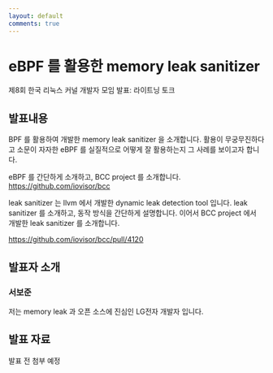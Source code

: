 ```yaml
---
layout: default
comments: true
---
```


# eBPF 를 활용한 memory leak sanitizer
제8회 한국 리눅스 커널 개발자 모임 발표: 라이트닝 토크

## 발표내용
BPF 를 활용하여 개발한 memory leak sanitizer 을 소개합니다.
활용이 무궁무진하다고 소문이 자자한 eBPF 를 실질적으로 어떻게 잘 활용하는지 그 사례를 보이고자 합니다.

eBPF 를 간단하게 소개하고, BCC project 를 소개합니다.
https://github.com/iovisor/bcc

leak sanitizer 는 llvm 에서 개발한 dynamic leak detection tool 입니다.
leak sanitizer 를 소개하고, 동작 방식을 간단하게 설명합니다.
이어서 BCC project 에서 개발한 leak sanitizer 를 소개합니다.

https://github.com/iovisor/bcc/pull/4120


## 발표자 소개

### 서보준
저는 memory leak 과 오픈 소스에 진심인 LG전자 개발자 입니다.

## 발표 자료
발표 전 첨부 예정
